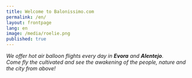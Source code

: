 ```yaml
---
title: Welcome to Balonissimo.com
permalink: /en/
layout: frontpage
lang: en
image: /media/roelie.png
published: true
---
```

*We offer hot air balloon flights every day in **Evora** and **Alentejo**.  
Come fly the cultivated and see the awakening of the people, nature and the city from above!*


